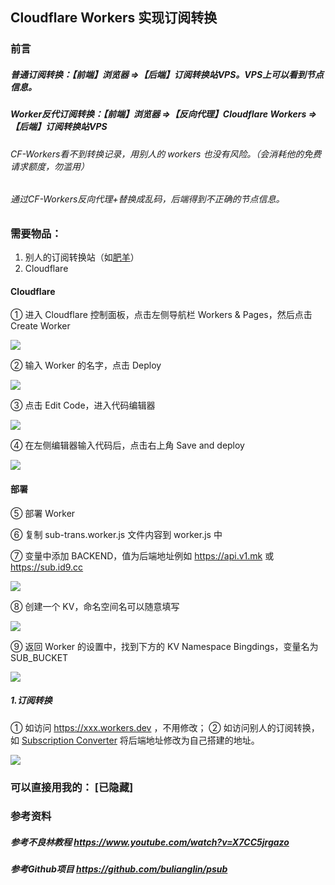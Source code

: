 ## Cloudflare Workers 实现订阅转换

### 前言
##### 普通订阅转换：【前端】浏览器 =>【后端】订阅转换站VPS。VPS上可以看到节点信息。
##### Worker反代订阅转换：【前端】浏览器 =>【反向代理】Cloudflare Workers =>【后端】订阅转换站VPS
###### CF-Workers看不到转换记录，用别人的 workers 也没有风险。（会消耗他的免费请求额度，勿滥用）
###### 通过CF-Workers反向代理+替换成乱码，后端得到不正确的节点信息。

### 需要物品：
1. 别人的订阅转换站（如[肥羊](https://api.v1.mk)）
2. Cloudflare

#### Cloudflare
① 进入 Cloudflare 控制面板，点击左侧导航栏 Workers & Pages，然后点击 Create Worker

![](https://github.com/yzcjd/sub-trans/blob/main/png/1.png?raw=true)

② 输入 Worker 的名字，点击 Deploy

![](https://github.com/yzcjd/sub-trans/blob/main/png/2.png?raw=true)

③ 点击 Edit Code，进入代码编辑器

![](https://github.com/yzcjd/sub-trans/blob/main/png/3.png?raw=true)

④ 在左侧编辑器输入代码后，点击右上角 Save and deploy

![](https://github.com/yzcjd/sub-trans/blob/main/png/4.png?raw=true)




#### 部署

⑤ 部署 Worker

⑥ 复制 sub-trans.worker.js 文件内容到 worker.js 中

⑦ 变量中添加 BACKEND，值为后端地址例如 https://api.v1.mk 或 https://sub.id9.cc

![](https://github.com/yzcjd/sub-trans/blob/main/png/5.png?raw=true)

⑧ 创建一个 KV，命名空间名可以随意填写

![](https://github.com/yzcjd/sub-trans/blob/main/png/6.png?raw=true)

⑨ 返回 Worker 的设置中，找到下方的 KV Namespace Bingdings，变量名为 SUB_BUCKET

![](https://github.com/yzcjd/sub-trans/blob/main/png/7.png?raw=true)

##### 1.订阅转换
① 如访问 https://xxx.workers.dev ，不用修改；
② 如访问别人的订阅转换，如 [Subscription Converter](https://sub-web.netlify.app/) 将后端地址修改为自己搭建的地址。

![](https://github.com/yzcjd/sub-trans/blob/main/png/8.png?raw=true)


### 可以直接用我的： [已隐藏]

### 参考资料
##### 参考不良林教程 https://www.youtube.com/watch?v=X7CC5jrgazo
##### 参考Github项目 https://github.com/bulianglin/psub
